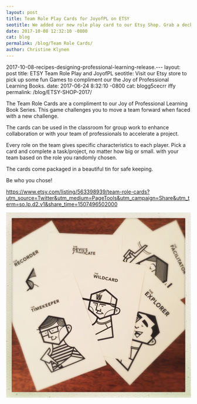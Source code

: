 ```yaml
---
layout: post
title: Team Role Play Cards for JoyofPL on ETSY
seotitle: We added our new role play card to our Etsy Shop. Grab a deck and accept the challenge to form your team by drawing a crd from the deck. Who will you be?
date: 2017-10-08 12:32:10 -0800
cat: blog
permalink: /blog/Team Role Cards/
author: Christine Klynen
---
```


2017-10-08-recipes-designing-professional-learning-release.---
layout: post
title: ETSY Team Role Play and JoyofPL
seotitle: Visit our Etsy store to pick up some fun Games to compliment our the Joy of Professional Learning Books.
date: 2017-06-24 8:32:10 -0800
cat: blogg5cecrr iffy
permalink: /blog/ETSY-SHOP-2017/

The Team Role Cards are a compliment to our Joy of Professional Learning Book Series. This game challenges you to move a team forward when faced with a new challenge. 

The cards can be used in the classroom for group work to enhance collaboration or with your team of professionals to accelerate a project. 

Every role on the team gives specific characteristics to each player. Pick a card and complete a task/project, no matter how big or small. with your team based on the role you randomly chosen. 

The cards come packaged in a beautiful tin for safe keeping. 

Be who you chose!

<https://www.etsy.com/listing/563398939/team-role-cards?utm_source=Twitter&utm_medium=PageTools&utm_campaign=Share&utm_term=so.lp.d2.v1&share_time=1507496502000>

<img src="/img/TeamRolePlay.jpg" alt="Team Role PLay Cards on Etsy">
